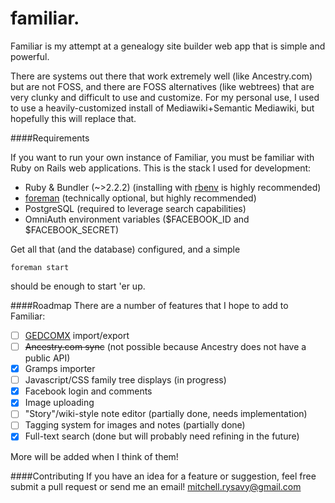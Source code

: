 familiar.
=========

Familiar is my attempt at a genealogy site builder web app that is simple and powerful.

There are systems out there that work extremely well (like Ancestry.com) but are not FOSS, and there are FOSS alternatives (like webtrees) that are very clunky and difficult to use and customize. For my personal use, I used to use a heavily-customized install of Mediawiki+Semantic Mediawiki, but hopefully this will replace that.

####Requirements

If you want to run your own instance of Familiar, you must be familiar with Ruby on Rails web applications. This is the stack I used for development:
* Ruby & Bundler (~>2.2.2) (installing with [rbenv](https://github.com/sstephenson/rbenv) is highly recommended)
* [foreman](https://github.com/ddollar/foreman) (technically optional, but highly recommended)
* PostgreSQL (required to leverage search capabilities)
* OmniAuth environment variables ($FACEBOOK_ID and $FACEBOOK_SECRET)

Get all that (and the database) configured, and a simple

    foreman start
should be enough to start 'er up.

####Roadmap
There are a number of features that I hope to add to Familiar:
- [ ] [GEDCOMX](http://www.gedcomx.org/) import/export
- [ ] ~~Ancestry.com sync~~ (not possible because Ancestry does not have a public API)
- [x] Gramps importer
- [ ] Javascript/CSS family tree displays (in progress)
- [x] Facebook login and comments
- [x] Image uploading
- [ ] "Story"/wiki-style note editor (partially done, needs implementation)
- [ ] Tagging system for images and notes (partially done)
- [x] Full-text search (done but will probably need refining in the future)

More will be added when I think of them!

####Contributing
If you have an idea for a feature or suggestion, feel free submit a pull request or send me an email! [mitchell.rysavy@gmail.com](mailto:mitchell.rysavy@gmail.com)
